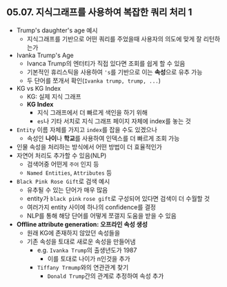 ## 05.07. 지식그래프를 사용하여 복잡한 쿼리 처리 1
- Trump's daughter's age 예시
  - 지식그래프를 기반으로 어떤 쿼리를 주었을때 사용자의 의도에 맞게 잘 리턴하는가
- Ivanka Trump's Age
  - Ivanca Trump의 엔터티가 직접 있다면 조회를 쉽게 할 수 있음
  - 기본적인 휴리스틱을 사용하여 `'s`를 기반으로 이는 **속성**으로 유추 가능
  - 두 단어를 쪼개서 확인(`Ivanka trump, trump, ...`)
- KG vs KG Index
  - KG: 실제 지식 그래프
  - **KG Index**
    - 지식 그래프에서 더 빠르게 색인을 하기 위해 
    - `es`나 기타 서치로 지식 그래프 페이지 자체에 index를 놓는 것
- `Entity` 이름 자체를 가지고 `index`를 잡을 수도 있겠으나
  - 속성인 **나이**나 **학교**를 사용하여 인덱스를 더 빠르게 조회 가능
- 인물 속성을 처리하는 방식에서 어떤 방법이 더 효율적인가
- 자연어 처리도 추가할 수 있음(NLP)
  - 검색어중 어떤게 `주어` 인지 등
  - `Named Entities`, `Attributes` 등
- `Black Pink Rose Gift`로 검색 예시
  - 유추될 수 있는 단어가 매우 많음
  - entity가 `black pink` `rose gift`로 구성되어 있다면 검색이 더 수월할 것
  - 여러가지 entity 사이에 하나의 confidence를 결정
  - NLP를 통해 해당 단어를 어떻게 쪼갤지 도움을 받을 수 있음
- **Offline attribute generation: 오프라인 속성 생성**
  - 원래 KG에 존재하지 않았던 속성들을
  - 기존 속성을 토대로 새로운 속성을 만들어냄
    - e.g. `Ivanka Trump`의 출생년도가 1987
      - 이를 토대로 나이가 n인것을 추가
    - `Tiffany Trmump`와의 연관관계 찾기
      - `Donald Trump`간의 관계로 추정하여 속성 추가